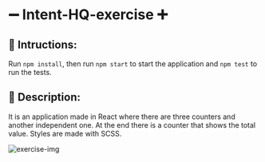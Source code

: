 # :heavy_minus_sign: Intent-HQ-exercise :heavy_plus_sign:

## :pencil: Intructions:

Run `npm install`, then run `npm start` to start the application and `npm test` to run the tests.

## :page_facing_up: Description:

It is an application made in React where there are three counters and another independent one. At the end there is a counter that shows the total value.
Styles are made with SCSS.

![exercise-img](https://i.ibb.co/55DSQ43/image-2.png)
